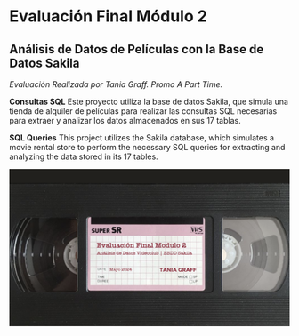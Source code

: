 # Evaluación Final Módulo 2
## Análisis de Datos de Películas con la Base de Datos Sakila
*Evaluación Realizada por Tania Graff. Promo A Part Time.*

**Consultas SQL**
Este proyecto utiliza la base de datos Sakila, que simula una tienda de alquiler de películas para realizar las consultas SQL necesarias para extraer y analizar los datos almacenados en sus 17 tablas. 

**SQL Queries**
This project utilizes the Sakila database, which simulates a movie rental store to perform the necessary SQL queries for extracting and analyzing the data stored in its 17 tables.

![imagen_portada_modulo](portada_repo.png)



